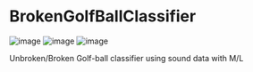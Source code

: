 # BrokenGolfBallClassifier
![image](https://github.com/KuriosKat/BrokenGolfBallClassifier/assets/101084482/ef26fd06-86c9-4068-aeb9-af307cb19b44)
![image](https://github.com/KuriosKat/BrokenGolfBallClassifier/assets/101084482/61a7e9d8-73fb-4ba7-8feb-001c4feccfc2)
![image](https://github.com/KuriosKat/BrokenGolfBallClassifier/assets/101084482/a3ae79f1-88b1-4349-a42a-ed8f065c8f92)

Unbroken/Broken Golf-ball classifier using sound data with M/L
